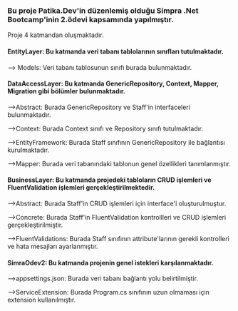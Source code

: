 <h3>Bu proje Patika.Dev'in düzenlemiş olduğu Simpra .Net Bootcamp'inin 2.ödevi kapsamında yapılmıştır.</h3>

Proje 4 katmandan oluşmaktadır.

<h4>EntityLayer: Bu katmanda veri tabanı tablolarının sınıfları tutulmaktadır.</h4>

--> Models: Veri tabanı tablosunun sınıfı burada bulunmaktadır.

<h4>DataAccessLayer: Bu katmanda GenericRepository, Context, Mapper, Migration gibi bölümler bulunmaktadır.</h4>

-->Abstract: Burada GenericRepository ve Staff'in interfaceleri bulunmaktadır.

-->Context: Burada Context sınıfı ve Repository sınıfı tutulmaktadır. 

-->EntityFramework: Burada Staff sınıfının GenericRepository ile bağlantısı kurulmaktadır.

-->Mapper: Burada veri tabanındaki tablonun genel özellikleri tanımlanmıştır.

<h4>BusinessLayer: Bu katmanda projedeki tabloların CRUD işlemleri ve FluentValidation işlemleri gerçekleştirilmektedir.</h4>

-->Abstract: Burada Staff'in CRUD işlemleri için interface'i oluşturulmuştur.

-->Concrete: Burada Staff'in FluentValidation kontrollleri ve CRUD işlemleri gerçekleştirilmiştir.

-->FluentValidations: Burada Staff sınıfının attribute'larının gerekli kontrolleri ve hata mesajları ayarlanmıştır.

<h4>SimraOdev2: Bu katmanda projenin genel istekleri karşılanmaktadır.</h4>

-->appsettings.json: Burada veri tabanı bağlantı yolu belirtilmiştir.

-->ServiceExtension: Burada Program.cs sınıfının uzun olmaması için extension kullanılmıştır.
